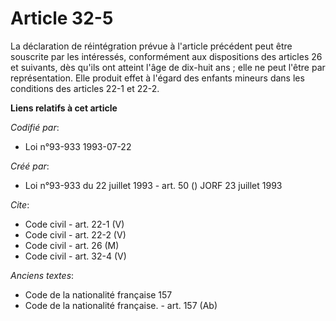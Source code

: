 # Article 32-5

La déclaration de réintégration prévue à l'article précédent peut être souscrite par les intéressés, conformément aux
dispositions des articles 26 et suivants, dès qu'ils ont atteint l'âge de dix-huit ans ; elle ne peut l'être par
représentation. Elle produit effet à l'égard des enfants mineurs dans les conditions des articles 22-1 et 22-2.

**Liens relatifs à cet article**

_Codifié par_:

  - Loi n°93-933 1993-07-22

_Créé par_:

  - Loi n°93-933 du 22 juillet 1993 - art. 50 () JORF 23 juillet 1993

_Cite_:

  - Code civil - art. 22-1 (V)
  - Code civil - art. 22-2 (V)
  - Code civil - art. 26 (M)
  - Code civil - art. 32-4 (V)

_Anciens textes_:

  - Code de la nationalité française 157
  - Code de la nationalité française. - art. 157 (Ab)
